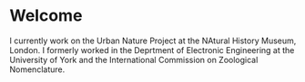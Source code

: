 # Welcome
I currently work on the Urban Nature Project at the NAtural History Museum, London. I formerly worked in the Deprtment of Electronic Engineering at the University of York and the International Commission on Zoological Nomenclature.
